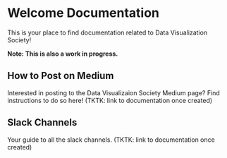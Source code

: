# Welcome Documentation

This is your place to find documentation related to Data Visualization Society! 

**Note: This is also a work in progress.**

## How to Post on Medium

Interested in posting to the Data Visualizaion Society Medium page? Find instructions to do so here! (TKTK: link to documentation once created)

## Slack Channels

Your guide to all the slack channels. (TKTK: link to documentation once created)

